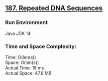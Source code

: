 ## [187. Repeated DNA Sequences](https://leetcode.com/problems/repeated-dna-sequences/)

### Run Environment
Java JDK 14

### Time and Space Complexity:
Time: O(len(s))  
Space: O(len(s))  
Actual Time: 18 ms  
Actual Space: 47.6 MB
